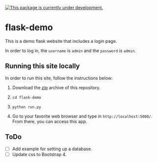 [![This package is currently under development.](https://img.shields.io/badge/under-development-orange.svg)](https://github.com/sdhutchins/flask-demo)

# flask-demo

This is a demo flask website that includes a login page.

In order to log in, the `username` is `admin` and the `password` is `admin`.

## Running this site locally

In order to run this site, follow the instructions below:

1. Download the [zip](https://github.com/sdhutchins/flask-demo/archive/master.zip)
archive of this repository.

2. `cd flask-demo`

3. `python run.py`

4. Go to your favorite web browser and type in `http://localhost:5000/`. From there,
you can access this app.

## ToDo

- [ ] Add example for setting up a database.
- [ ] Update css to Bootstrap 4.